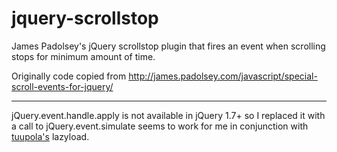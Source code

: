 jquery-scrollstop
=================

James Padolsey's jQuery scrollstop plugin that fires an event when scrolling stops for minimum amount of time.

Originally code copied from http://james.padolsey.com/javascript/special-scroll-events-for-jquery/


****

jQuery.event.handle.apply is not available in jQuery 1.7+ so I replaced it with a call to jQuery.event.simulate
seems to work for me in conjunction with [tuupola's](https://github.com/tuupola/jquery_lazyload "jquery lazyload") lazyload.